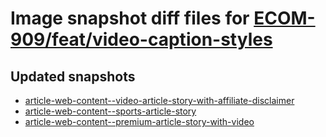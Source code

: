 # Image snapshot diff files for [ECOM-909/feat/video-caption-styles](git@github.com:brightsitesconsulting/independent-web/pull/7647)

## Updated snapshots
- [article-web-content--video-article-story-with-affiliate-disclaimer](./article-web-content--video-article-story-with-affiliate-disclaimer)
- [article-web-content--sports-article-story](./article-web-content--sports-article-story)
- [article-web-content--premium-article-story-with-video](./article-web-content--premium-article-story-with-video)
